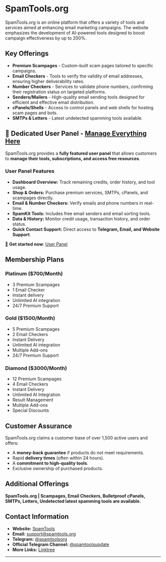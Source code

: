 # SpamTools.org

SpamTools.org is an online platform that offers a variety of tools and services aimed at enhancing email marketing campaigns. The website emphasizes the development of AI-powered tools designed to boost campaign effectiveness by up to 200%.

## Key Offerings

- **Premium Scampages** - Custom-built scam pages tailored to specific campaigns.
- **Email Checkers** - Tools to verify the validity of email addresses, ensuring higher deliverability rates.
- **Number Checkers** - Services to validate phone numbers, confirming their registration status on targeted platforms.
- **Senders/Mailers** - High-quality email sending tools designed for efficient and effective email distribution.
- **cPanels/Shells** - Access to control panels and web shells for hosting scam pages and bots.
- **SMTPs & Letters** - Latest undetected spamming tools available.

## 🔹 Dedicated User Panel - [Manage Everything Here](https://spamtools.org/userpanel)

SpamTools.org provides a **fully featured user panel** that allows customers to **manage their tools, subscriptions, and access free resources**.  

### **User Panel Features**
- **Dashboard Overview:** Track remaining credits, order history, and tool usage.
- **Shop & Orders:** Purchase premium services, SMTPs, cPanels, and scampages directly.
- **Email & Number Checkers:** Verify emails and phone numbers in real-time.
- **SpamKit Tools:** Includes free email senders and email sorting tools.
- **Data & History:** Monitor credit usage, transaction history, and order status.
- **Quick Contact Support:** Direct access to **Telegram, Email, and Website Support**.

📌 **Get started now**: [User Panel](https://spamtools.org/userpanel)  

## Membership Plans

### Platinum ($700/Month)
- 3 Premium Scampages
- 1 Email Checker
- Instant delivery
- Unlimited AI integration
- 24/7 Premium Support

### Gold ($1500/Month)
- 5 Premium Scampages
- 2 Email Checkers
- Instant Delivery
- Unlimited AI integration
- Multiple Add-ons
- 24/7 Premium Support

### Diamond ($3000/Month)
- 12 Premium Scampages
- 4 Email Checkers
- Instant Delivery
- Unlimited AI Integration
- Result Management
- Multiple Add-ons
- Special Discounts

## Customer Assurance

SpamTools.org claims a customer base of over 1,500 active users and offers:
- A **money-back guarantee** if products do not meet requirements.
- Rapid **delivery times** (often within 24 hours).
- A **commitment to high-quality tools**.
- Exclusive ownership of purchased products.

## Additional Offerings

**SpamTools.org | Scampages, Email Checkers, Bulletproof cPanels, SMTPs, Letters, Undetected latest spamming tools are available.**

## Contact Information

- **Website:** [SpamTools](https://spamtools.org)  
- **Email:** support@spamtools.org  
- **Telegram:** [@spamtoolsorg](https://t.me/spamtoolsorg)  
- **Official Telegram Channel:** [@spamtoolsupdate](https://t.me/spamtoolsupdate)
- **More Links:** [Linktree](https://linktr.ee/spamtools)  

---
